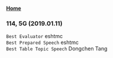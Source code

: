 #### [Home](https://eshtmc.github.io/)    

### 114, 5G (2019.01.11)   
`Best Evaluator` eshtmc    
`Best Prepared Speech` eshtmc    
`Best Table Topic Speech` Dongchen Tang    
